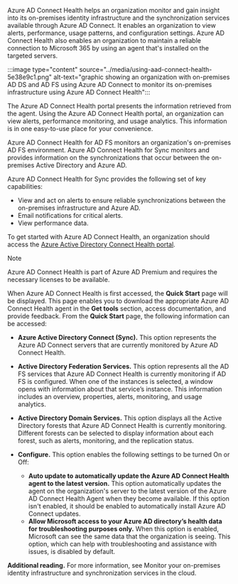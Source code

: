Azure AD Connect Health helps an organization monitor and gain insight into its on-premises identity infrastructure and the synchronization services available through Azure AD Connect. It enables an organization to view alerts, performance, usage patterns, and configuration settings. Azure AD Connect Health also enables an organization to maintain a reliable connection to Microsoft 365 by using an agent that's installed on the targeted servers.

:::image type="content" source="../media/using-aad-connect-health-5e38e9c1.png" alt-text="graphic showing an organization with on-premises AD DS and AD FS using Azure AD Connect to monitor its on-premises infrastructure using Azure AD Connect Health":::


The Azure AD Connect Health portal presents the information retrieved from the agent. Using the Azure AD Connect Health portal, an organization can view alerts, performance monitoring, and usage analytics. This information is in one easy-to-use place for your convenience.

Azure AD Connect Health for AD FS monitors an organization's on-premises AD FS environment. Azure AD Connect Health for Sync monitors and provides information on the synchronizations that occur between the on-premises Active Directory and Azure AD.

Azure AD Connect Health for Sync provides the following set of key capabilities:

 -  View and act on alerts to ensure reliable synchronizations between the on-premises infrastructure and Azure AD.
 -  Email notifications for critical alerts.
 -  View performance data.

To get started with Azure AD Connect Health, an organization should access the [Azure Active Directory Connect Health portal](https://aka.ms/aadconnecthealth?azure-portal=true).

> [!NOTE]
> Azure AD Connect Health is part of Azure AD Premium and requires the necessary licenses to be available.

When Azure AD Connect Health is first accessed, the **Quick Start** page will be displayed. This page enables you to download the appropriate Azure AD Connect Health agent in the **Get tools** section, access documentation, and provide feedback. From the **Quick Start** page, the following information can be accessed:

 -  **Azure Active Directory Connect (Sync).** This option represents the Azure AD Connect servers that are currently monitored by Azure AD Connect Health.
 -  **Active Directory Federation Services.** This option represents all the AD FS services that Azure AD Connect Health is currently monitoring if AD FS is configured. When one of the instances is selected, a window opens with information about that service’s instance. This information includes an overview, properties, alerts, monitoring, and usage analytics.
 -  **Active Directory Domain Services.** This option displays all the Active Directory forests that Azure AD Connect Health is currently monitoring. Different forests can be selected to display information about each forest, such as alerts, monitoring, and the replication status.
 -  **Configure.** This option enables the following settings to be turned On or Off:
    
     -  **Auto update to automatically update the Azure AD Connect Health agent to the latest version.** This option automatically updates the agent on the organization's server to the latest version of the Azure AD Connect Health Agent when they become available. If this option isn't enabled, it should be enabled to automatically install Azure AD Connect updates.
     -  **Allow Microsoft access to your Azure AD directory’s health data for troubleshooting purposes only.** When this option is enabled, Microsoft can see the same data that the organization is seeing. This option, which can help with troubleshooting and assistance with issues, is disabled by default.

**Additional reading.** For more information, see Monitor your on-premises identity infrastructure and synchronization services in the cloud.
